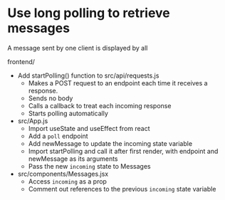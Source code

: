 # Use long polling to retrieve messages #
    
A message sent by one client is displayed by all

frontend/
* Add startPolling() function to src/api/requests.js
  - Makes a POST request to an endpoint each time it receives a response.
  - Sends no body
  - Calls a callback to treat each incoming response
  - Starts polling automatically
* src/App.js
  - Import useState and useEffect from react
  - Add a `poll` endpoint
  - Add newMessage to update the incoming state variable
  - Import startPolling and call it after first render, with endpoint and newMessage as its arguments
  - Pass the new `incoming` state to Messages
* src/components/Messages.jsx
  - Access `incoming` as a prop
  - Comment out references to the previous `incoming` state variable